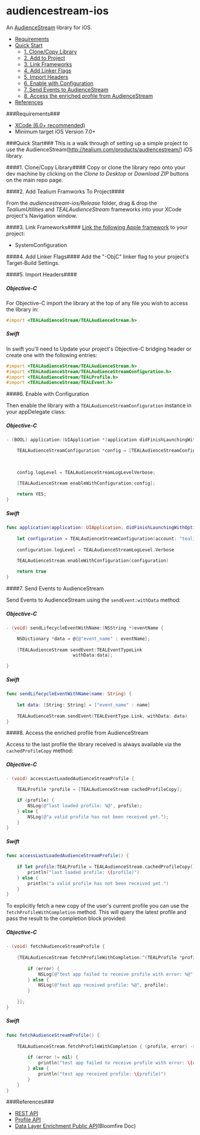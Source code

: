 # audiencestream-ios

An [AudienceStream](http://tealium.com/products/audiencestream/) library for iOS.

- [Requirements](#requirements)
- [Quick Start](#quick-start)
    - [1. Clone/Copy Library](#1-clonecopy-library)
    - [2. Add to Project](#2-add-to-project)
    - [3. Link Frameworks](#3-link-frameworks)
    - [4. Add Linker Flags](#4-add-linker-flags)
    - [5. Import Headers](#5-import-headers)
	- [6. Enable with Configuration](#6-enable-with-configuration)
    - [7. Send Events to AudienceStream](#7-send-events-to-audiencestream)
    - [8. Access the enriched profile from AudienceStream](#8-access-the-enriched-profile-from-audienceatream)
- [References](#references)

###Requirements###

- [XCode (6.0+ recommended)](https://developer.apple.com/xcode/downloads/)
- Minimum target iOS Version 7.0+

###Quick Start###
This is a walk through of setting up a simple project to use the AudienceStream(http://tealium.com/products/audiencestream/) iOS library.
	
####1. Clone/Copy Library####
Copy or clone the library repo onto your dev machine by clicking on the *Clone to Desktop* or *Download ZIP* buttons on the main repo page.

####2. Add Tealium Framworks To Project#### 

From the *audiencestream-ios/Release* folder, drag & drop the *TealiumUtilities* and *TEALAudienceStream* frameworks into your XCode project's Navigation window.

####3. Link Frameworks####
[Link the following Apple framework](https://developer.apple.com/library/ios/recipes/xcode_help-project_editor/Articles/AddingaLibrarytoaTarget.html) to your project:

- SystemConfiguration

####4. Add Linker Flags####
Add the "-ObjC" linker flag to your project's Target-Build Settings.

####5. Import Headers####

##### Objective-C
For Objective-C import the library at the top of any file you wish to access the library in:
  
```objective-c
#import <TEALAudienceStream/TEALAudienceStream.h>
```
##### Swift

In swift you'll need to Update your project's Objective-C bridging header or create one with the following entries:

```objective-c
#import <TEALAudienceStream/TEALAudienceStream.h>
#import <TEALAudienceStream/TEALAudienceStreamConfiguration.h>
#import <TEALAudienceStream/TEALProfile.h>
#import <TEALAudienceStream/TEALEvent.h>
```

####6. Enable with Configuration

Then enable the library with a ```TEALAudienceStreamConfiguration``` instance in your appDelegate class:

##### Objective-C

```objective-c
- (BOOL) application:(UIApplication *)application didFinishLaunchingWithOptions:(NSDictionary *)launchOptions {

    TEALAudienceStreamConfiguration *config = [TEALAudienceStreamConfiguration configurationWithAccount:@"tealiummobile"
                                                                                                profile:@"demo"
                                                                                            environment:@"dev"];

    config.logLevel = TEALAudienceStreamLogLevelVerbose;

    [TEALAudienceStream enableWithConfiguration:config];
    
    return YES;
}
```

##### Swift

```swift
func application(application: UIApplication, didFinishLaunchingWithOptions launchOptions: [NSObject: AnyObject]?) -> Bool {
    
    let configuration = TEALAudienceStreamConfiguration(account: "tealiummobile", profile: "demo", environment: "dev")
    
    configuration.logLevel = TEALAudienceStreamLogLevel.Verbose
    
    TEALAudienceStream.enableWithConfiguration(configuration)

    return true
}
```

####7. Send Events to AudienceStream

Send Events to AudienceStream using the ```sendEvent:withData``` method:

##### Objective-C

```objective-c
- (void) sendLifecycleEventWithName:(NSString *)eventName {

    NSDictionary *data = @{@"event_name" : eventName};
    
    [TEALAudienceStream sendEvent:TEALEventTypeLink
                         withData:data];

}
```
##### Swift

```swift
func sendLifecycleEventWithName(name: String) {
    
    let data: [String: String] = ["event_name" : name]
    
    TEALAudienceStream.sendEvent(TEALEventType.Link, withData: data)
}
```

####8. Access the enriched profile from AudienceStream

Access to the last profile the library received is always available via the ```cachedProfileCopy```  method:

##### Objective-C

```objective-c
- (void) accessLastLoadedAudienceStreamProfile {

    TEALProfile *profile = [TEALAudienceStream cachedProfileCopy];

    if (profile) {
        NSLog(@"last loaded profile: %@", profile);
    } else {
        NSLog(@"a valid profile has not been received yet.");
    }
}
```

##### Swift

```swift
func accessLastLoadedAudienceStreamProfile() {
    
    if let profile:TEALProfile = TEALAudienceStream.cachedProfileCopy() {
        println("last loaded profile: \(profile)")
    } else {
        println("a valid profile has not been received yet.")
    }
}
```

To explicitly fetch a new copy of the user's current profile you can use the ```fetchProfileWithCompletion``` method.  This will query the latest profile and pass the result to the completion block provided:

##### Objective-C

```objective-c
- (void) fetchAudienceStreamProfile {
    
    [TEALAudienceStream fetchProfileWithCompletion:^(TEALProfile *profile, NSError *error) {
       
        if (error) {
            NSLog(@"test app failed to receive profile with error: %@", [error localizedDescription]);
        } else {
            NSLog(@"test app received profile: %@", profile);
        }
        
    }];
}
```

##### Swift

```swift
func fetchAudienceStreamProfile() {
    
    TEALAudienceStream.fetchProfileWithCompletion { (profile, error) -> Void in
        
        if (error != nil) {
            println("test app failed to receive profile with error: \(error.localizedDescription)")
        } else {
            println("test app received profile: \(profile)")
        }
    }
}
```

###References###

* [REST API](REST-API.md)
* [Profile API](API-Profile.md)
* [Data Layer Enrichment Public API](https://tealium.bloomfire.com/posts/915975-data-layer-enrichment-public-api)(Bloomfire Doc)
